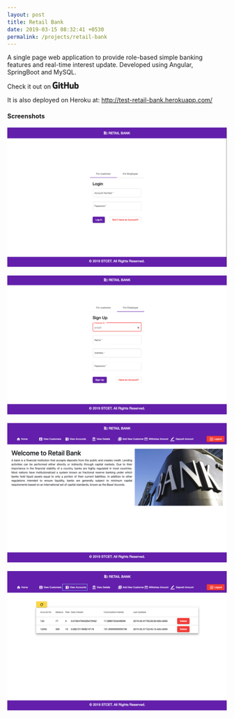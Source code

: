 ```yaml
---
layout: post
title: Retail Bank
date: 2019-03-15 08:32:41 +0530
permalink: /projects/retail-bank
---
```



A single page web application to provide role-based simple banking features and real-time interest update. Developed using Angular, SpringBoot and MySQL.


Check it out on  <a href="https://github.com/axayjha/retailbank"><img src="https://github.com/axayjha/axayjha.github.io/raw/master/img/github.png" width="60px"></a>

It is also deployed on Heroku at: <a href="http://test-retail-bank.herokuapp.com/" target="_blank">http://test-retail-bank.herokuapp.com/</a>


<h4>Screenshots</h4>
<img src="https://github.com/axayjha/axayjha.github.io/raw/master/img/retailbank/scr1.png">
<br>
<br>
<img src="https://github.com/axayjha/axayjha.github.io/raw/master/img/retailbank/scr2.png">
<br>
<br>
<img src="https://github.com/axayjha/axayjha.github.io/raw/master/img/retailbank/scr3.png">
<br>
<br>
<img src="https://github.com/axayjha/axayjha.github.io/raw/master/img/retailbank/scr4.png">
<br>
<br>